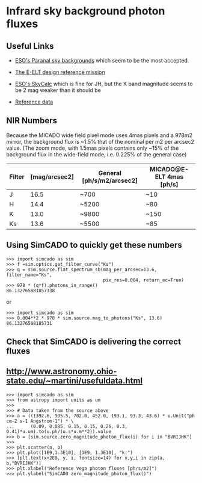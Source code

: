 # Infrard sky background photon fluxes

## Useful Links

* [ESO's Paranal sky backgrounds](https://www.eso.org/gen-fac/pubs/astclim/paranal/skybackground/)
which seem to be the most accepted.

* [The E-ELT design reference mission ]()

* [ESO's SkyCalc](https://www.eso.org/observing/etc/bin/gen/form?INS.MODE=swspectr+INS.NAME=SKYCALC)
which is fine for JH, but the K band magnitude seems to be 2 mag weaker than it
should be

* [Reference data ](http://www.astronomy.ohio-state.edu/~martini/usefuldata.html)

## NIR Numbers

Because the MICADO wide field pixel mode uses 4mas pixels and a 978m2 mirror, 
the background flux is ~1.5% that of the nominal per m2 per arcsec2 value. 
(The zoom mode, with 1.5mas pixels contains only ~15% of the background flux in
the wide-field mode, i.e. 0.225% of the general case)

| Filter | [mag/arcsec2] | General [ph/s/m2/arcsec2] | MICADO@E-ELT 4mas [ph/s] |
|----|------|------|----|
| J  | 16.5 | ~700  | ~10 |
| H  | 14.4 | ~5200 | ~80 |
| K  | 13.0 | ~9800 | ~150 |
| Ks | 13.6 | ~5500 | ~85 |

## Using SimCADO to quickly get these numbers

    >>> import simcado as sim
    >>> f =sim.optics.get_filter_curve("Ks")
    >>> q = sim.source.flat_spectrum_sb(mag_per_arcsec=13.6, filter_name="Ks", 
                                        pix_res=0.004, return_ec=True)
    >>> 978 * (q*f).photons_in_range()
    86.132765881857338
    
or 

    >>> import simcado as sim
    >>> 0.004**2 * 978 * sim.source.mag_to_photons("Ks", 13.6)
    86.13276588185731

## Check that SimCADO is delivering the correct fluxes
## http://www.astronomy.ohio-state.edu/~martini/usefuldata.html

    >>> import simcado as sim
    >>> from astropy import units as um
    >>>
    >>> # Data taken from the source above
    >>> a = ((1392.6, 995.5, 702.0, 452.0, 193.1, 93.3, 43.6) * u.Unit("ph cm-2 s-1 Angstrom-1") * \
    ...      (0.09, 0.085, 0.15, 0.15, 0.26, 0.3, 0.41)*u.um).to(u.ph/(u.s*u.m**2)).value
    >>> b = [sim.source.zero_magnitude_photon_flux(i) for i in "BVRIJHK"]
    >>>
    >>> plt.scatter(a, b)
    >>> plt.plot([1E9,1.3E10], [1E9, 1.3E10], "k:")
    >>> [plt.text(x+2E8, y, i, fontsize=14) for x,y,i in zip(a, b,"BVRIJHK")]
    >>> plt.xlabel("Reference Vega photon fluxes [ph/s/m2]")
    >>> plt.ylabel("SimCADO zero_magnitude_photon_flux()")
